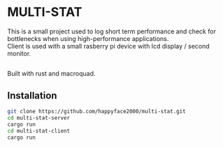 <div align="center">

</div>

# MULTI-STAT

This is a small project used to log short term performance and check for bottlenecks when using high-performance applications.<br />
Client is used with a small rasberry pi device with lcd display / second monitor.

##

Built with rust and macroquad.

## Installation
```bash
git clone https://github.com/happyface2000/multi-stat.git
cd multi-stat-server
cargo run
cd multi-stat-client
cargo run
